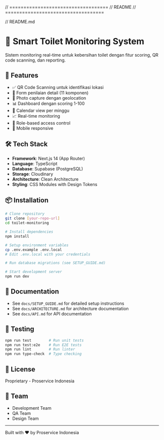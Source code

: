 // ===================================
// README
// ===================================

// README.md
# 🚽 Smart Toilet Monitoring System

Sistem monitoring real-time untuk kebersihan toilet dengan fitur scoring, QR code scanning, dan reporting.

## 🚀 Features

- ✅ QR Code Scanning untuk identifikasi lokasi
- 📝 Form penilaian detail (11 komponen)
- 📸 Photo capture dengan geolocation
- 📊 Dashboard dengan scoring 1-100
- 📅 Calendar view per minggu
- 📈 Real-time monitoring
- 🔐 Role-based access control
- 📱 Mobile responsive

## 🛠️ Tech Stack

- **Framework**: Next.js 14 (App Router)
- **Language**: TypeScript
- **Database**: Supabase (PostgreSQL)
- **Storage**: Cloudinary
- **Architecture**: Clean Architecture
- **Styling**: CSS Modules with Design Tokens

## 📦 Installation

```bash
# Clone repository
git clone [your-repo-url]
cd toilet-monitoring

# Install dependencies
npm install

# Setup environment variables
cp .env.example .env.local
# Edit .env.local with your credentials

# Run database migrations (see SETUP_GUIDE.md)

# Start development server
npm run dev
```

## 📖 Documentation

- See `docs/SETUP_GUIDE.md` for detailed setup instructions
- See `docs/ARCHITECTURE.md` for architecture documentation
- See `docs/API.md` for API documentation

## 🧪 Testing

```bash
npm run test        # Run unit tests
npm run test:e2e    # Run E2E tests
npm run lint        # Run linter
npm run type-check  # Type checking
```

## 📝 License

Proprietary - Proservice Indonesia

## 👥 Team

- Development Team
- QA Team
- Design Team

---

Built with ❤️ by Proservice Indonesia
